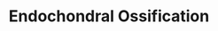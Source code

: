 ---
annotations:
- type: Pathway Ontology
  value: regulatory pathway
authors:
- MaintBot
- AlexanderPico
- Egonw
- Susan
- L Dupuis
description: ''
last-edited: 2020-03-18
organisms:
- Gallus gallus
redirect_from:
- /index.php/Pathway:WP828
- /instance/WP828
schema-jsonld:
- '@context': https://schema.org/
  '@id': https://wikipathways.github.io/pathways/WP828.html
  '@type': Dataset
  creator:
    '@type': Organization
    name: WikiPathways
  description: ''
  keywords:
  - MMP13
  - VEGFA
  - MMP9
  - Carminerin
  - ADAMTS1
  - FGFR3
  - PTHLH
  - Triiodothyronine
  - BMP7
  - MEF2C
  - AKT1
  - GHR
  - HMGCS1
  - IGF2
  - IFT88
  - CTSL2
  - RCJMB04_17i9
  - BMP6
  - SLC38A2
  - BMPR1A
  - SOX6
  - IGF1
  - GLI3
  - RUNX2
  - CHST11
  - TGFBI
  - FRZB
  - ACAN
  - PTH
  - IHH
  - Thyroid hormone
  - PTCH1
  - MGP
  - FGF2
  - Bapx1
  - PLAT
  - ADAMTS5
  - COL2A1
  - TGFB1
  - cAMP
  - PLAU
  - FGF18
  - CDKN1C
  - TGFB2
  - Oxygen
  - Growth hormone
  - CAB39
  - STAT5B
  - COL10A1
  - IGF1R
  - DDR2
  - HDAC4
  - TIMP3
  - SOX5
  - FGFR1
  - ENPP1
  - SCIN
  - THRA
  - Osteopontin
  - PKA
  - KIF3A
  - ADAMTS4
  - RUNX3
  - SERPINH1
  - SOX9
  - ALPL
  - TNAP
  - PTH1R
  - CALM1
  license: CC0
  name: Endochondral Ossification
seo: CreativeWork
title: Endochondral Ossification
wpid: WP828
---